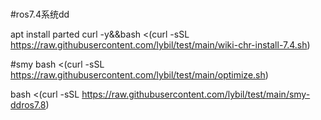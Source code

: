 # 


#ros7.4系统dd

apt install parted curl -y&&bash <(curl -sSL https://raw.githubusercontent.com/lybil/test/main/wiki-chr-install-7.4.sh)

#smy
bash <(curl -sSL https://raw.githubusercontent.com/lybil/test/main/optimize.sh)

bash <(curl -sSL https://raw.githubusercontent.com/lybil/test/main/smy-ddros7.8)
